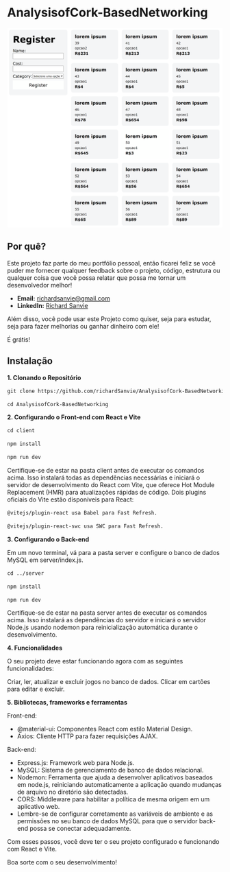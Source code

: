 # AnalysisofCork-BasedNetworking

![Minha Imagem](https://github.com/richardsanvie/AnalysisofCork-BasedNetworking/blob/richardBranch/client/src/components/ImageProject.png)

## Por quê?
Este projeto faz parte do meu portfólio pessoal, então ficarei feliz se você puder me fornecer qualquer feedback sobre o projeto, código, estrutura ou qualquer coisa que você possa relatar que possa me tornar um desenvolvedor melhor!

- **Email:** [richardsanvie@gmail.com](mailto:richardsanvie@gmail.com)
- **LinkedIn:** [Richard Sanvie](https://www.linkedin.com/in/richardsanvie/)


Além disso, você pode usar este Projeto como quiser, seja para estudar, seja para fazer melhorias ou ganhar dinheiro com ele!

É grátis!

## Instalação
**1. Clonando o Repositório**

```html
git clone https://github.com/richardSanvie/AnalysisofCork-BasedNetworking
```
```html
cd AnalysisofCork-BasedNetworking
```

**2. Configurando o Front-end com React e Vite**

```html
cd client
```
```html
npm install
```
```html
npm run dev
```

Certifique-se de estar na pasta client antes de executar os comandos acima. Isso instalará todas as dependências necessárias e iniciará o servidor de desenvolvimento do React com Vite, que oferece Hot Module Replacement (HMR) para atualizações rápidas de código. Dois plugins oficiais do Vite estão disponíveis para React:
```html
@vitejs/plugin-react usa Babel para Fast Refresh.
```
```html
@vitejs/plugin-react-swc usa SWC para Fast Refresh.
```
**3. Configurando o Back-end**

Em um novo terminal, vá para a pasta server e configure o banco de dados MySQL em server/index.js.

```html
cd ../server
```
```html
npm install
```
```html
npm run dev
```
Certifique-se de estar na pasta server antes de executar os comandos acima. Isso instalará as dependências do servidor e iniciará o servidor Node.js usando nodemon para reinicialização automática durante o desenvolvimento.

**4. Funcionalidades**

O seu projeto deve estar funcionando agora com as seguintes funcionalidades:

Criar, ler, atualizar e excluir jogos no banco de dados.
Clicar em cartões para editar e excluir.

**5. Bibliotecas, frameworks e ferramentas**

Front-end:

- @material-ui: Componentes React com estilo Material Design.
- Axios: Cliente HTTP para fazer requisições AJAX.
  
Back-end:

- Express.js: Framework web para Node.js.
- MySQL: Sistema de gerenciamento de banco de dados relacional.
- Nodemon: Ferramenta que ajuda a desenvolver aplicativos baseados em node.js, reiniciando automaticamente a aplicação quando mudanças de arquivo no diretório são detectadas.
- CORS: Middleware para habilitar a política de mesma origem em um aplicativo web.
- Lembre-se de configurar corretamente as variáveis de ambiente e as permissões no seu banco de dados MySQL para que o servidor back-end possa se conectar adequadamente.

Com esses passos, você deve ter o seu projeto configurado e funcionando com React e Vite.

Boa sorte com o seu desenvolvimento!
